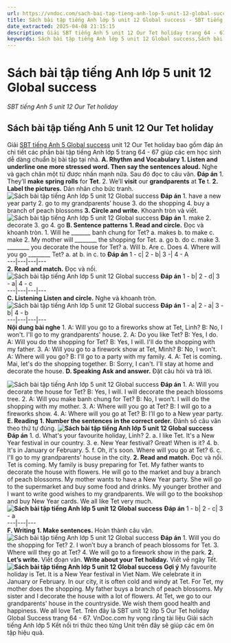 ```yaml
---
url: https://vndoc.com/sach-bai-tap-tieng-anh-lop-5-unit-12-global-success-333577
title: Sách bài tập tiếng Anh lớp 5 unit 12 Global success - SBT tiếng Anh 5 unit 12 Our Tet holiday - VnDoc.com
date_extracted: 2025-04-08 21:15:15
description: Giải SBT tiếng Anh 5 unit 12 Our Tet holiday trang 64 - 67 bao gồm đáp án các phần bài tập tiếng Anh lớp 5 unit 12 giúp các em chuẩn bị bài tập hiệu quả.
keywords: Sách bài tập tiếng Anh lớp 5 unit 12 Global success,Sách bài tập tiếng Anh 5 unit 12 Global success,Sách bài tập tiếng Anh lớp 5 unit 12 Our Tet holiday,Sách bài tập tiếng Anh 5 unit 12 Our Tet holiday,SBT tiếng Anh 5 unit 12 Our Tet holiday trang 64 67,sách bài tập tiếng anh lớp 5 unit 12 trang 64 67,sách bài tập tiếng anh lớp 5 global success unit 12,sách bài tập tiếng anh 5 global success unit 12
---
```


# Sách bài tập tiếng Anh lớp 5 unit 12 Global success
 _SBT tiếng Anh 5 unit 12 Our Tet holiday_
## Sách bài tập tiếng Anh 5 unit 12 Our Tet holiday
Giải [SBT tiếng Anh 5 Global success](<https://vndoc.com/sach-bai-tap-tieng-anh-lop-5-global-success>) unit 12 Our Tet holiday bao gồm đáp án chi tiết các phần bài tập tiếng Anh lớp 5 trang 64 - 67 giúp các em học sinh dễ dàng chuẩn bị bài tập tại nhà.
**A. Rhythm and Vocabulary**
**1\. Listen and underline one more stressed word. Then say the sentences aloud.** Nghe và gạch chân một từ được nhấn mạnh nữa. Sau đó đọc to câu văn.
**Đáp án**
1\. They’ll **make** **spring rolls** for **Tet**.
2\. We’ll **visit** our **grandparents** at **Te** t.
**2\. Label the pictures.** Dán nhãn cho bức tranh.
![Sách bài tập tiếng Anh lớp 5 unit 12 Global success](https://i.vdoc.vn/data/image/2024/12/24/sach-bai-tap-tieng-anh-lop-5-unit-12-global-success-1.png)
**Đáp án**
1\. have a new year party
2\. go to my grandparents’ house
3\. do the shopping
4\. buy a branch of peach blossoms
**3\. Circle and write.** Khoanh tròn và viết.
![Sách bài tập tiếng Anh lớp 5 unit 12 Global success](https://i.vdoc.vn/data/image/2024/12/24/sach-bai-tap-tieng-anh-lop-5-unit-12-global-success-2.png)
**Đáp án**
1\. make
2\. decorate
3\. go
4\. go
**B. Sentence patterns**
**1\. Read and circle.** Đọc và khoanh tròn.
1\. Will he \_\_\_\_\_\_\_ banh chung for Tet?
a. makes
b. to make
c. make
2\. My mother will \_\_\_\_\_\_\_\_ the shopping for Tet.
a. go
b. do
c. make
3\. \_\_\_\_\_\_\_\_ you decorate the house for Tet?
a. Will
b. Are
c. Does
4\. Where will you go \_\_\_\_\_\_\_\_ Tet?
a. at
b. in
c. to
**Đáp án**
1 - c| 2 - b| 3 -| 4 - A  
---|---|---|---  
**2\. Read and match.** Đọc và nối.
![Sách bài tập tiếng Anh lớp 5 unit 12 Global success](https://i.vdoc.vn/data/image/2024/12/24/sach-bai-tap-tieng-anh-lop-5-unit-12-global-success-3.png)
**Đáp án**
1 - b| 2 - d| 3 - a| 4 - c  
---|---|---|---  
**C. Listening**
**Listen and circle.** Nghe và khoanh tròn.
![Sách bài tập tiếng Anh lớp 5 unit 12 Global success](https://i.vdoc.vn/data/image/2024/12/24/sach-bai-tap-tieng-anh-lop-5-unit-12-global-success-4.png)
**Đáp án**
1 - a| 2 - a| 3 - b| 4 - b  
---|---|---|---  
**Nội dung bài nghe**
1\. A: Will you go to a fireworks show at Tet, Linh?
B: No, I won't. I'll go to my grandparents' house.
2\. A: Do you like Tet?
B: Yes, I do.
A: Will you do the shopping for Tet?
B: Yes, I will. I'll do the shopping with my father.
3\. A: Will you go to a firework show at Tet, Minh?
B: No, I won't.
A: Where will you go?
B: I'll go to a party with my family.
4\. A: Tet is coming. Mai, let's do the shopping together.
B: Sorry, I can't. I'll stay at home and decorate the house.
**D. Speaking**
**Ask and answer.** Đặt câu hỏi và trả lời.
  
![Sách bài tập tiếng Anh lớp 5 unit 12 Global success](https://i.vdoc.vn/data/image/2024/12/24/sach-bai-tap-tieng-anh-lop-5-unit-12-global-success-5.png)
**Đáp án**
1\. A: Will you decorate the house for Tet?
B: Yes, I will. I will decorate the peach blossoms tree.
2\. A: Will you make banh chung for Tet?
B: No, I won’t. I will do the shopping with my mother.
3\. A: Where will you go at Tet?
B: I will go to a fireworks show.
4\. A: Where will you go at Tet?
B: I’ll go to a New year party.
**E. Reading**
**1\. Number the sentences in the correct order.** Đánh số câu văn theo thứ tự đúng.
**![Sách bài tập tiếng Anh lớp 5 unit 12 Global success](https://i.vdoc.vn/data/image/2024/12/24/sach-bai-tap-tieng-anh-lop-5-unit-12-global-success-6.png)**
**Đáp án**
1\. d. What's your favourite holiday, Linh?
2\. a. I like Tet. It's a New Year festival in our country.
3\. e. New Year festival? Great\! When is it?
4\. b. It's in January or February.
5\. f. Oh, it's soon. Where will you go at Tet?
6\. c. I'll go to my grandparents' house in the city.
**2\. Read and match.** Đọc và nối.
Tet is coming. My family is busy preparing for Tet. My father wants to decorate the house with flowers. He will go to the market and buy a branch of peach blossoms. My mother wants to have a New Year party. She will go to the supermarket and buy some food and drinks. My younger brother and I want to write good wishes to my grandparents. We will go to the bookshop and buy New Year cards. We all like Tet very much.
**![Sách bài tập tiếng Anh lớp 5 unit 12 Global success](https://i.vdoc.vn/data/image/2024/12/24/sach-bai-tap-tieng-anh-lop-5-unit-12-global-success-7.png)**
**Đáp án**
1 - b| 2 - c| 3 - a  
---|---|---  
**F. Writing**
**1\. Make sentences.** Hoàn thành câu văn.
![Sách bài tập tiếng Anh lớp 5 unit 12 Global success](https://i.vdoc.vn/data/image/2024/12/24/sach-bai-tap-tieng-anh-lop-5-unit-12-global-success-8.png)
**Đáp án**
1\. Will you do the shopping for Tet?
2\. I won’t buy a branch of peach blossoms for Tet.
3\. Where will they go at Tet?
4\. We will go to a firework show in the park.
**2\. Let’s write.** Viết đoạn văn.
**Write about your Tet holiday.** Viết về ngày Tết.
**![Sách bài tập tiếng Anh lớp 5 unit 12 Global success](https://i.vdoc.vn/data/image/2024/12/24/sach-bai-tap-tieng-anh-lop-5-unit-12-global-success-9.png)**
**Gợi ý**
My favourite holiday is Tet. It is a New Year festival in Viet Nam. We celebrate it in January or February. In our city, it is often cold and windy at Tet. For Tet, my mother does the shopping. My father buys a branch of peach blossoms. My sister and I decorate the house with a lot of flowers. At Tet, we go to our grandparents' house in the countryside. We wish them good health and happiness. We all love Tet.
Trên đây là SBT unit 12 lớp 5 Our Tet holiday Global Success trang 64 - 67. VnDoc.com hy vọng rằng tài liệu Giải  sách tiếng Anh lớp 5 Kết nối tri thức theo từng Unit trên đây sẽ giúp các em ôn tập hiệu quả.
